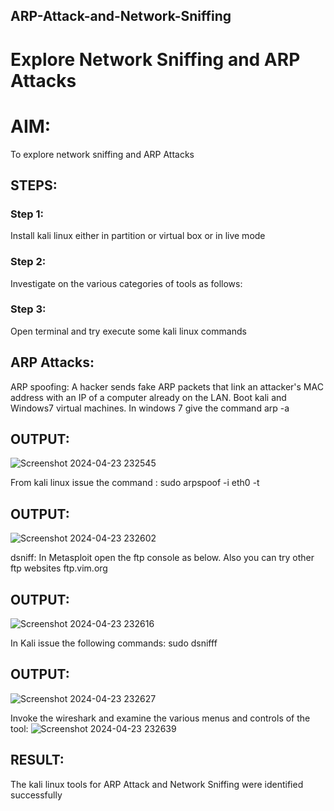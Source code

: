 ## ARP-Attack-and-Network-Sniffing
# Explore Network Sniffing and ARP Attacks

# AIM:

To explore network sniffing and ARP Attacks

## STEPS:

### Step 1:

Install kali linux either in partition or virtual box or in live mode

### Step 2:

Investigate on the various categories of tools as follows:


### Step 3:
Open terminal and try execute some kali linux commands

## ARP Attacks:  
ARP spoofing: A hacker sends fake ARP packets that link an attacker's MAC address with an IP of a computer already on the LAN. 
Boot kali and Windows7 virtual machines.
In windows 7 give the command arp -a
## OUTPUT:
![Screenshot 2024-04-23 232545](https://github.com/Gajalakshmivelmurugan/ARP-Attack-and-Network-Sniffing/assets/144871940/047e70d2-9ec1-4f39-bb4e-8445cc5d6389)


From kali linux issue the command :
sudo arpspoof -i eth0 -t <target system> <gateway>
## OUTPUT:
![Screenshot 2024-04-23 232602](https://github.com/Gajalakshmivelmurugan/ARP-Attack-and-Network-Sniffing/assets/144871940/7f2b3107-e994-4fec-9c0a-85bb814e7638)


 dsniff:
In Metasploit open the ftp console as below. Also you can try other ftp websites ftp.vim.org
## OUTPUT:
![Screenshot 2024-04-23 232616](https://github.com/Gajalakshmivelmurugan/ARP-Attack-and-Network-Sniffing/assets/144871940/cb7a303c-0551-49b5-91dd-8a6803049470)




In Kali issue the following commands:
sudo dsnifff
## OUTPUT:


![Screenshot 2024-04-23 232627](https://github.com/Gajalakshmivelmurugan/ARP-Attack-and-Network-Sniffing/assets/144871940/4ebf8d85-86e2-4735-bd2e-baeab392c654)


Invoke the wireshark and examine the various menus  and controls of the tool:
![Screenshot 2024-04-23 232639](https://github.com/Gajalakshmivelmurugan/ARP-Attack-and-Network-Sniffing/assets/144871940/d0a17541-8d82-4c2a-8b5a-332f00802f62)


## RESULT:
The kali linux tools for ARP Attack and Network Sniffing were identified successfully
